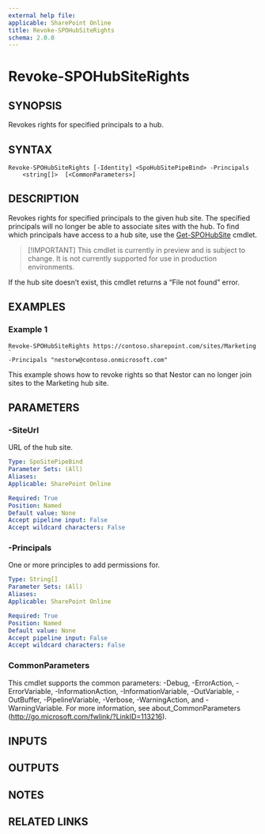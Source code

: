 ```yaml
---
external help file: 
applicable: SharePoint Online
title: Revoke-SPOHubSiteRights
schema: 2.0.0
---
```


# Revoke-SPOHubSiteRights

## SYNOPSIS
Revokes rights for specified principals to a hub.

## SYNTAX

```
Revoke-SPOHubSiteRights [-Identity] <SpoHubSitePipeBind> -Principals
    <string[]>  [<CommonParameters>]
```

## DESCRIPTION
Revokes rights for specified principals to the given hub site. The specified principals will no longer be able to associate sites with the hub. To find which principals have access to a hub site, use the [Get-SPOHubSite](Get-SPOHubSite.md) cmdlet.

> [!IMPORTANT] This cmdlet is currently in preview and is subject to change. It is not currently supported for use in production environments.

If the hub site doesn’t exist, this cmdlet returns a “File not found” error.

## EXAMPLES

### Example 1

```
Revoke-SPOHubSiteRights https://contoso.sharepoint.com/sites/Marketing `
-Principals "nestorw@contoso.onmicrosoft.com"
```

This example shows how to revoke rights so that Nestor can no longer join sites to the Marketing hub site.

## PARAMETERS

### -SiteUrl

URL of the hub site.

```yaml
Type: SpoSitePipeBind
Parameter Sets: (All)
Aliases: 
Applicable: SharePoint Online

Required: True
Position: Named
Default value: None
Accept pipeline input: False
Accept wildcard characters: False
```

### -Principals

One or more principles to add permissions for.

```yaml
Type: String[]
Parameter Sets: (All)
Aliases: 
Applicable: SharePoint Online

Required: True
Position: Named
Default value: None
Accept pipeline input: False
Accept wildcard characters: False
```

### CommonParameters
This cmdlet supports the common parameters: -Debug, -ErrorAction, -ErrorVariable, -InformationAction, -InformationVariable, -OutVariable, -OutBuffer, -PipelineVariable, -Verbose, -WarningAction, and -WarningVariable. For more information, see about_CommonParameters (http://go.microsoft.com/fwlink/?LinkID=113216).

## INPUTS

## OUTPUTS

## NOTES

## RELATED LINKS
